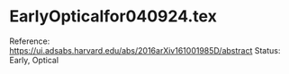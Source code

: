 # EarlyOpticalfor040924.tex

Reference: https://ui.adsabs.harvard.edu/abs/2016arXiv161001985D/abstract
Status: Early, Optical